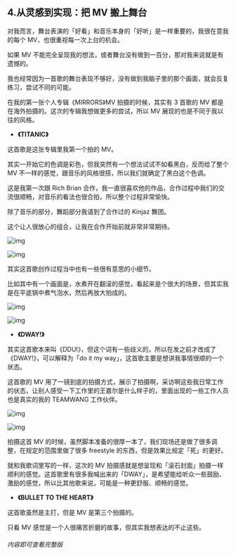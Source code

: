 ## 4.从灵感到实现：把 MV 搬上舞台
对我而言，舞台表演的「好看」和音乐本身的「好听」是一样重要的，我很在意我的每个 MV，也很重视每一次上台的机会。


如果 MV 不能完全呈现我的想法，或者舞台没有做到一百分，那对我来说就是有遗憾的。


我也经常因为一首歌的舞台表现不够好，没有做到我脑子里的那个画面，就会反复练习，尝试不同的可能。 


在我的第一张个人专辑《MIRRORS》MV 拍摄的时候，其实有 3 首歌的 MV 都是在海外拍摄的。这次的专辑我想做更多的尝试，所以 MV 展现的也是不同于我以往的风格。


* **《TITANIC》**

这首歌是这张专辑里我第一个拍的 MV。


其实一开始它的色调是彩色，但我突然有一个想法试试不如看黑白，反而给了整个 MV 不一样的感觉，跟音乐的风格很搭，所以我们就确定了黑白这个色调。


这是我第一次跟 Rich Brian 合作，我一直很喜欢他的作品，合作过程中我们的交流很顺畅，对音乐的看法也很合拍，所以整个过程非常愉快。


除了音乐的部分，舞蹈部分我请到了合作过的 Kinjaz 舞团。


这个让人很放心的组合，让我在合作开始前就非常非常期待。


![img](https://pic3.zhimg.com/v2-943c9a10381e91061aa72d453ddc774f.webp)

![img](https://pic1.zhimg.com/v2-7559821416f5fbd645319867a083ea81.webp)

其实这首歌创作过程当中也有一些很有意思的小细节。


比如其中有一个画面是，水煮开在翻滚的感觉，看起来是个很大的场景，但其实我是在平底锅中煮气泡水，然后再放大拍成的。


![img](https://pic1.zhimg.com/v2-89291bdd7b7832fc3a900576dc25ebef.webp)

![img](https://pic1.zhimg.com/v2-35166588a0d4bcd8bb3f331e327bc95f.webp)

  




* **《DWAY!》**

其实这首歌本来叫《DDUI》，但这个词有一些歧义的，所以在发之前才改成了《DWAY!》，可以解释为「do it my way」，这首歌主要是想讲我事情很顺的一个状态。


这首歌的 MV 用了一镜到底的拍摄方式，展示了拍摄啊，采访啊这些我日常工作的状态，让别人感受一下工作里的王嘉尔是什么样子的，里面出现的一些工作人员也是真实的我的 TEAMWANG 工作伙伴。


![img](https://pic1.zhimg.com/v2-4da26081937697bab2d484b9d75e4468.webp)

![img](https://pic3.zhimg.com/v2-bb32d0190b50a58b1d97de5f6bbf1877.webp)

拍摄这首 MV 的时候，虽然脚本准备的很厚一本了，我们现场还是做了很多调整，在规定的范围里做了很多 freestyle 的东西，但是效果比规定「死」的更好。


就和我歌词里写的一样，这次的 MV 拍摄感就是想呈现和「滚石封面」拍摄一样顺利的感觉。这首歌里有很多我喊出来的「DWAY」，是希望能给听众一些鼓励、激励的感觉，所以比其他歌来说，可能是一种更舒服、顺畅的感觉。


* **《BULLET TO THE HEART》**

这首歌虽然是主打，但是 MV 是第三个拍摄的。


只看 MV 感觉是一个人很痛苦折磨的故事，但其实我想表达的不止这些。


###### 内容即可查看完整版
